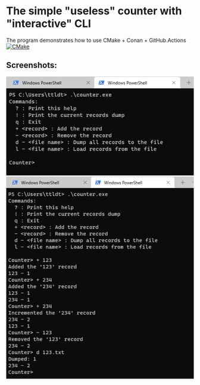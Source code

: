 # The simple "useless" counter with "interactive" CLI
The program demonstrates how to use CMake + Conan + GitHub.Actions
[![CMake](https://github.com/ttldtor/counter/actions/workflows/build.yml/badge.svg)](https://github.com/ttldtor/counter/actions/workflows/build.yml)

## Screenshots:
![1](./screenshots/1.png)
![2](./screenshots/2.png)
